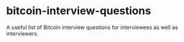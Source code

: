 # bitcoin-interview-questions
A useful list of Bitcoin interview questions for interviewees as well as interviewers.
